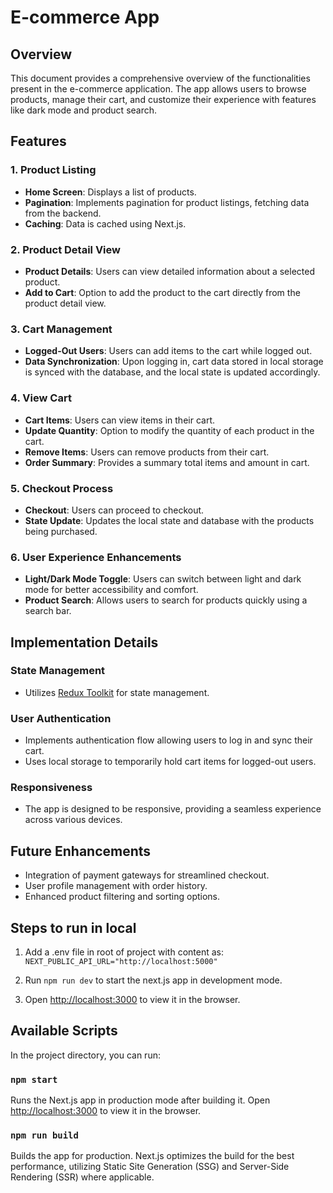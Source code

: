 # E-commerce App

## Overview

This document provides a comprehensive overview of the functionalities present in the e-commerce application. The app allows users to browse products, manage their cart, and customize their experience with features like dark mode and product search.

## Features

### 1. Product Listing

- **Home Screen**: Displays a list of products.
- **Pagination**: Implements pagination for product listings, fetching data from the backend.
- **Caching**: Data is cached using Next.js.

### 2. Product Detail View

- **Product Details**: Users can view detailed information about a selected product.
- **Add to Cart**: Option to add the product to the cart directly from the product detail view.

### 3. Cart Management

- **Logged-Out Users**: Users can add items to the cart while logged out.
- **Data Synchronization**: Upon logging in, cart data stored in local storage is synced with the database, and the local state is updated accordingly.

### 4. View Cart

- **Cart Items**: Users can view items in their cart.
- **Update Quantity**: Option to modify the quantity of each product in the cart.
- **Remove Items**: Users can remove products from their cart.
- **Order Summary**: Provides a summary total items and amount in cart.

### 5. Checkout Process

- **Checkout**: Users can proceed to checkout.
- **State Update**: Updates the local state and database with the products being purchased.

### 6. User Experience Enhancements

- **Light/Dark Mode Toggle**: Users can switch between light and dark mode for better accessibility and comfort.
- **Product Search**: Allows users to search for products quickly using a search bar.

## Implementation Details

### State Management

- Utilizes [Redux Toolkit](https://redux-toolkit.js.org/) for state management.

### User Authentication

- Implements authentication flow allowing users to log in and sync their cart.
- Uses local storage to temporarily hold cart items for logged-out users.

### Responsiveness

- The app is designed to be responsive, providing a seamless experience across various devices.

## Future Enhancements

- Integration of payment gateways for streamlined checkout.
- User profile management with order history.
- Enhanced product filtering and sorting options.


## Steps to run in local

1) Add a .env file in root of project with content as:
`NEXT_PUBLIC_API_URL="http://localhost:5000"`

2) Run `npm run dev` to start the next.js app in development mode.

3) Open [http://localhost:3000](http://localhost:3000) to view it in the browser.


## Available Scripts

In the project directory, you can run:

### `npm start`

Runs the Next.js app in production mode after building it.
Open [http://localhost:3000](http://localhost:3000) to view it in the browser.

### `npm run build`

Builds the app for production.
Next.js optimizes the build for the best performance, utilizing Static Site Generation (SSG) and Server-Side Rendering (SSR) where applicable.
